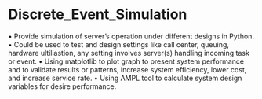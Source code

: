 # Discrete_Event_Simulation

• Provide simulation of server’s operation under different designs in Python.
• Could be used to test and design settings like call center, queuing, hardware ultiliastion, any setting involves server(s) handling incoming task or event.
• Using matplotlib to plot graph to present system performance and to validate results or patterns, increase system efficiency, lower cost, and increase service rate.
• Using AMPL tool to calculate system design variables for desire performance.

